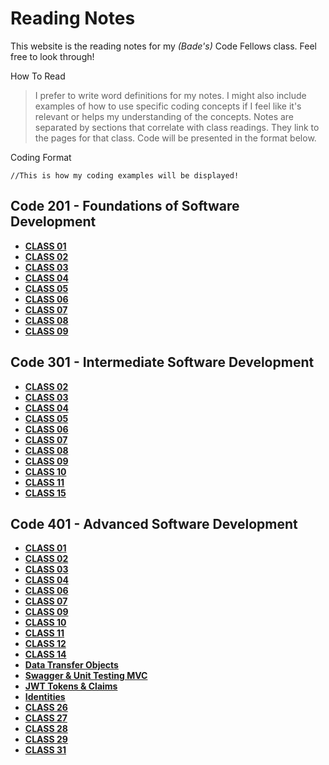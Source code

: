 # Reading Notes

This website is the reading notes for my *(Bade's)* Code Fellows class. Feel free to look through!

How To Read
> I prefer to write word definitions for my notes. I might also include examples of how to use specific coding concepts if I feel like it's relevant or helps my understanding of the concepts. Notes are separated by sections that correlate with class readings. They link to the pages for that class. Code will be presented in the format below.

Coding Format
```
//This is how my coding examples will be displayed!
```

## Code 201 - Foundations of Software Development
- [**CLASS 01**](./class-01.md)
- [**CLASS 02**](./class-02.md)
- [**CLASS 03**](./class-03.md)
- [**CLASS 04**](./class-04.md)
- [**CLASS 05**](./class-05.md)
- [**CLASS 06**](./class-06.md)
- [**CLASS 07**](./class-07.md)
- [**CLASS 08**](./class-08.md)
- [**CLASS 09**](./class-09.md)

## Code 301 - Intermediate Software Development
- [**CLASS 02**](./301-class-02.md)
- [**CLASS 03**](./301-class-03.md)
- [**CLASS 04**](./301-class-04.md)
- [**CLASS 05**](./301-class-05.md)
- [**CLASS 06**](./301-class-06.md)
- [**CLASS 07**](./301-class-07.md)
- [**CLASS 08**](./301-class-08.md)
- [**CLASS 09**](./301-class-09.md)
- [**CLASS 10**](./301-class-10.md)
- [**CLASS 11**](./301-class-11.md)
- [**CLASS 15**](./301-class-15.md)

## Code 401 - Advanced Software Development
- [**CLASS 01**](./401-class-01.md)
- [**CLASS 02**](./401-class-02.md)
- [**CLASS 03**](./401-class-03.md)
- [**CLASS 04**](./401-class-04.md)
- [**CLASS 06**](./401-class-06.md)
- [**CLASS 07**](./401-class-07.md)
- [**CLASS 09**](./401-class-09.md)
- [**CLASS 10**](./401-class-10.md)
- [**CLASS 11**](./401-class-11.md)
- [**CLASS 12**](./401-class-12.md)
- [**CLASS 14**](./401-class-14.md)
- [**Data Transfer Objects**](./401-dtos.md)
- [**Swagger & Unit Testing MVC**](./401-swagger.md)
- [**JWT Tokens & Claims**](./401-jwt.md)
- [**Identities**](./401-identity.md)
- [**CLASS 26**](./401-class-26.md)
- [**CLASS 27**](./401-class-27.md)
- [**CLASS 28**](./401-class-28.md)
- [**CLASS 29**](./401-class-29.md)
- [**CLASS 31**](./401-class-31.md)
